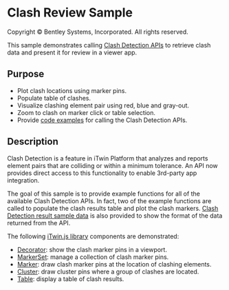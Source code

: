 # Clash Review Sample

Copyright © Bentley Systems, Incorporated. All rights reserved.

This sample demonstrates calling [Clash Detection APIs](https://developer.bentley.com/api-groups/project-delivery/apis/validation/operations/get-validation-clashdetection-result) to retrieve clash data and present it for review in a viewer app. 

## Purpose

- Plot clash locations using marker pins.
- Populate table of clashes.
- Visualize clashing element pair using red, blue and gray-out.
- Zoom to clash on marker click or table selection.
- Provide [code examples](./ClashDetectionApis.ts) for calling the Clash Detection APIs.

## Description

Clash Detection is a feature in iTwin Platform that analyzes and reports element pairs that are colliding or within a minimum tolerance. An API now provides direct access to this functionality to enable 3rd-party app integration.

The goal of this sample is to provide example functions for all of the available Clash Detection APIs.  In fact, two of the example functions are called to populate the clash results table and plot the clash markers. [Clash Detection result sample data](./ClashDetectionJsonData.ts) is also provided to show the format of the data returned from the API.

The following [iTwin.js library](https://www.itwinjs.org/reference/) components are demonstrated:

- [Decorator](https://www.itwinjs.org/reference/imodeljs-frontend/views/decorator/): show the clash marker pins in a viewport.
- [MarkerSet](https://www.itwinjs.org/reference/imodeljs-frontend/views/markerset/): manage a collection of clash marker pins.
- [Marker](https://www.itwinjs.org/reference/imodeljs-frontend/views/marker/): draw clash marker pins at the location of clashing elements.
- [Cluster](https://www.itwinjs.org/reference/imodeljs-frontend/views/cluster/): draw cluster pins where a group of clashes are located.
- [Table](https://www.itwinjs.org/reference/ui-components/table/): display a table of clash results.
